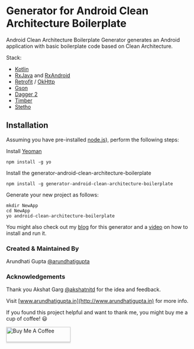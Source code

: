 # Generator for Android Clean Architecture Boilerplate

Android Clean Architecture Boilerplate Generator generates an Android application with basic boilerplate code based on Clean Architecture.

Stack:
- [Kotlin](https://kotlinlang.org/)
- [RxJava](https://github.com/ReactiveX/RxJava) and [RxAndroid](https://github.com/ReactiveX/RxAndroid)
- [Retrofit](http://square.github.io/retrofit/) / [OkHttp](http://square.github.io/okhttp/)
- [Gson](https://github.com/google/gson)
- [Dagger 2](http://google.github.io/dagger/)
- [Timber](https://github.com/JakeWharton/timber)
- [Stetho](http://facebook.github.io/stetho/)

## Installation

Assuming you have pre-installed [node.js](https://nodejs.org/)), perform the following steps:

Install [Yeoman](http://yeoman.io)
```
npm install -g yo
```

Install the generator-android-clean-architecture-boilerplate

```
npm install -g generator-android-clean-architecture-boilerplate
```

Generate your new project as follows:

```
mkdir NewApp
cd NewApp
yo android-clean-architecture-boilerplate
```

You might also check out my [blog](https://medium.com/techtics/android-clean-architecture-boilerplate-code-generator-79a450941ec8) for this generator and a [video](https://www.youtube.com/watch?v=ti0Fwpm1F9Y) on how to install and run it.

### Created & Maintained By
Arundhati Gupta [@arundhatigupta](https://github.com/arundhatigupta)

### Acknowledgements
Thank you Akshat Garg [@akshatnitd](https://github.com/akshatnitd) for the idea and feedback.

Visit [www.arundhatigupta.in](http://www.arundhatigupta.in) for more info.

If you found this project helpful and want to thank me, you might buy me a cup of coffee! :smiley:

<a href="https://www.paypal.me/arundhatigupta" target="_blank"><img src="https://www.buymeacoffee.com/assets/img/custom_images/orange_img.png" alt="Buy Me A Coffee" style="height: 41px !important;width: 174px !important;box-shadow: 0px 3px 2px 0px rgba(190, 190, 190, 0.5) !important;-webkit-box-shadow: 0px 3px 2px 0px rgba(190, 190, 190, 0.5) !important;" ></a>
